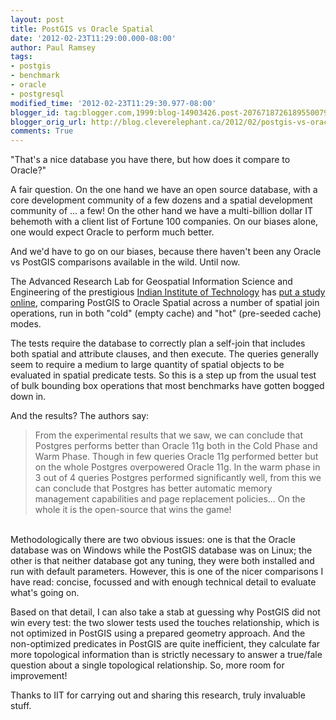 ```yaml
---
layout: post
title: PostGIS vs Oracle Spatial
date: '2012-02-23T11:29:00.000-08:00'
author: Paul Ramsey
tags:
- postgis
- benchmark
- oracle
- postgresql
modified_time: '2012-02-23T11:29:30.977-08:00'
blogger_id: tag:blogger.com,1999:blog-14903426.post-2076718726189550079
blogger_orig_url: http://blog.cleverelephant.ca/2012/02/postgis-vs-oracle-spatial.html
comments: True
---
```


"That's a nice database you have there, but how does it compare to Oracle?"

A fair question. On the one hand we have an open source database, with a core development community of a few dozens and a spatial development community of ... a few! On the other hand we have a multi-billion dollar IT behemoth with a client list of Fortune 100 companies. On our biases alone, one would expect Oracle to perform much better.

And we'd have to go on our biases, because there haven't been any Oracle vs PostGIS comparisons available in the wild. Until now.

The Advanced Research Lab for Geospatial Information Science and Engineering of the prestigious [Indian Institute of Technology](http://en.wikipedia.org/wiki/Indian_Institute_of_Technology_Bombay) has [put a study online](http://bit.ly/xP1bDj), comparing PostGIS to Oracle Spatial across a number of spatial join operations, run in both "cold" (empty cache) and "hot" (pre-seeded cache) modes.

The tests require the database to correctly plan a self-join that includes both spatial and attribute clauses, and then execute. The queries generally seem to require a medium to large quantity of spatial objects to be evaluated in spatial predicate tests. So this is a step up from the usual test of bulk bounding box operations that most benchmarks have gotten bogged down in.

And the results? The authors say:



<blockquote>From the experimental results that we saw, we can conclude that Postgres performs better than Oracle 11g both in the Cold Phase and Warm Phase. Though in few queries Oracle 11g performed better but on the whole Postgres overpowered Oracle 11g. In the warm phase in 3 out of 4 queries Postgres performed significantly well, from this we can conclude that Postgres has better automatic memory management capabilities and page replacement policies... On the whole it is the open-source that wins the game!</blockquote>

<br />Methodologically there are two obvious issues: one is that the Oracle database was on Windows while the PostGIS database was on Linux; the other is that neither database got any tuning, they were both installed and run with default parameters. However, this is one of the nicer comparisons I have read: concise, focussed and with enough technical detail to evaluate what's going on.

Based on that detail, I can also take a stab at guessing why PostGIS did not win every test: the two slower tests used the touches relationship, which is not optimized in PostGIS using a prepared geometry approach. And the non-optimized predicates in PostGIS are quite inefficient, they calculate far more topological information than is strictly necessary to answer a true/fale question about a single topological relationship. So, more room for improvement!

Thanks to IIT for carrying out and sharing this research, truly invaluable stuff.

